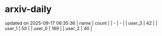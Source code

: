# arxiv-daily
updated on 2025-09-17 06:35:36
| name | count |
| - | - |
| user_3 | 42 |
| user_1 | 50 |
| user_0 | 189 |
| user_2 | 40 |

